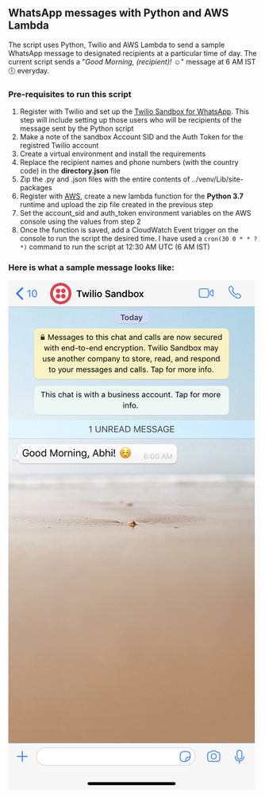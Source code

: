 ## WhatsApp messages with Python and AWS Lambda

The script uses Python, Twilio and AWS Lambda to send a sample WhatsApp message to designated recipients at a particular time of day. The current script sends a "*Good Morning, (recipient)! :relaxed:*" message at 6 AM IST :clock6: everyday.

### Pre-requisites to run this script
1. Register with Twilio and set up the [Twilio Sandbox for WhatsApp](https://www.twilio.com/console/sms/whatsapp/learn). This step will include setting up those users who will be recipients of the message sent by the Python script
2. Make a note of the sandbox Account SID and the Auth Token for the registred Twilio account
3. Create a virtual environment and install the requirements
4. Replace the recipient names and phone numbers (with the country code) in the **directory.json** file
5. Zip the .py and .json files with the entire contents of ../venv/Lib/site-packages
6. Register with [AWS](https://aws.amazon.com), create a new lambda function for the **Python 3.7** runtime and upload the zip file created in the previous step
7. Set the account_sid and auth_token environment variables on the AWS console using the values from step 2
8. Once the function is saved, add a CloudWatch Event trigger on the console to run the script the desired time. I have used a ```cron(30 0 * * ? *)``` command to run the script at 12:30 AM UTC (6 AM IST)

### Here is what a sample message looks like:

![](https://github.com/AbhishekPednekar84/whatsapp_python_aws-lambda/blob/master/images/whatsapp.png)
